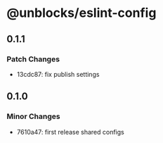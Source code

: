 # @unblocks/eslint-config

## 0.1.1

### Patch Changes

- 13cdc87: fix publish settings

## 0.1.0

### Minor Changes

- 7610a47: first release shared configs
